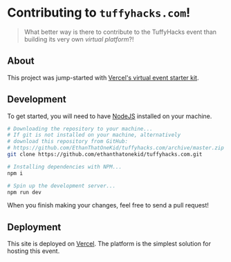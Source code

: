 # Contributing to `tuffyhacks.com`!

> What better way is there to contribute to the TuffyHacks event than building its very own *virtual platform*?!

## About

This project was jump-started with [Vercel's virtual event starter kit][virtual_event_starter_kit].

## Development

To get started, you will need to have [NodeJS][node_home] installed on your machine.

```sh
# Downloading the repository to your machine...
# If git is not installed on your machine, alternatively
# download this repository from GitHub:
# https://github.com/EthanThatOneKid/tuffyhacks.com/archive/master.zip
git clone https://github.com/ethanthatonekid/tuffyhacks.com.git

# Installing dependencies with NPM...
npm i

# Spin up the development server...
npm run dev
```

When you finish making your changes, feel free to send a pull request!

## Deployment

This site is deployed on [Vercel][vercel_home].
The platform is the simplest solution for hosting this event.

[virtual_event_starter_kit]: virtual-event-starter-kit
[node_home]: https://nodejs.org/en/
[vercel_home]: #